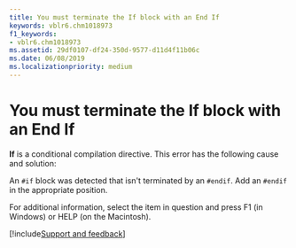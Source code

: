```yaml
---
title: You must terminate the If block with an End If
keywords: vblr6.chm1018973
f1_keywords:
- vblr6.chm1018973
ms.assetid: 29df0107-df24-350d-9577-d11d4f11b06c
ms.date: 06/08/2019
ms.localizationpriority: medium
---
```



# You must terminate the If block with an End If

**If** is a conditional compilation directive. This error has the following cause and solution:

An `#if` block was detected that isn't terminated by an `#endif`. Add an `#endif` in the appropriate position.
    
For additional information, select the item in question and press F1 (in Windows) or HELP (on the Macintosh).

[!include[Support and feedback](~/includes/feedback-boilerplate.md)]